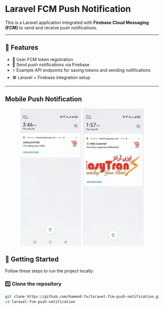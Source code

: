 
# Laravel FCM Push Notification

This is a Laravel application integrated with **Firebase Cloud Messaging (FCM)** to send and receive push notifications.  

---

## 📌 Features

- 🔑 User FCM token registration  
- 📲 Send push notifications via Firebase  
- ⚡ Example API endpoints for saving tokens and sending notifications  
- 🛠️ Laravel + Firebase integration setup  

---

## Mobile Push Notification

 

<p align="center">
  <img src="public/notification1.png" width="200" height="450" alt="Notification Example 1" />
  <img src="public/notification2.png" width="200" height="450" alt="Notification Example 2" />
</p>


## 🚀 Getting Started

Follow these steps to run the project locally:

### 1️⃣ Clone the repository
```sh
git clone https://github.com/hameed-fu/laravel-fcm-push-notification.git
cd laravel-fcm-push-notification
